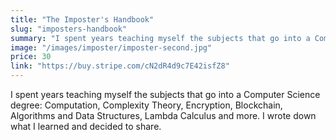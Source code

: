 ```yaml
---
title: "The Imposter's Handbook"
slug: "imposters-handbook"
summary: "I spent years teaching myself the subjects that go into a Computer Science degree: Computation, Complexity Theory, Encryption, Blockchain, Algorithms and Data Structures, Lambda Calculus and more. I wrote down what I learned and decided to share."
image: "/images/imposter/imposter-second.jpg"
price: 30
link: "https://buy.stripe.com/cN2dR4d9c7E42isfZ8"
---
```


I spent years teaching myself the subjects that go into a Computer Science degree: Computation, Complexity Theory, Encryption, Blockchain, Algorithms and Data Structures, Lambda Calculus and more. I wrote down what I learned and decided to share.
